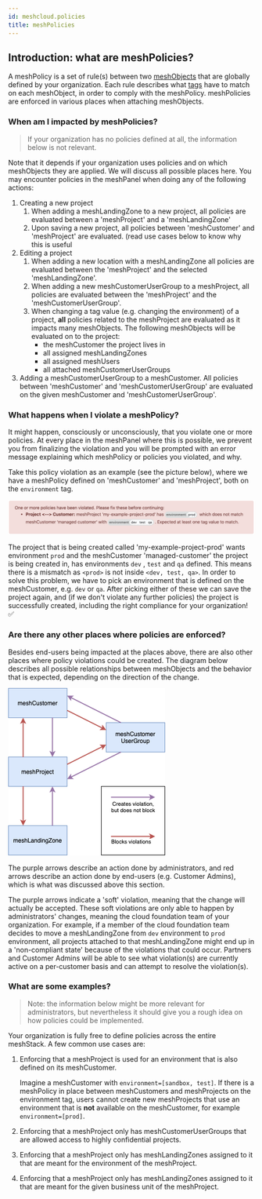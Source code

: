 ```yaml
---
id: meshcloud.policies
title: meshPolicies
---
```


## Introduction: what are meshPolicies?

A meshPolicy is a set of rule(s) between two [meshObjects](meshcloud.index.md#introduction) that are globally defined by your organization. Each rule describes what [tags](meshcloud.tag-schema.md) have to match on each meshObject, in order to comply with the meshPolicy. meshPolicies are enforced in various places when attaching meshObjects.
  
### When am I impacted by meshPolicies?

> If your organization has no policies defined at all, the information below is not relevant.

Note that it depends if your organization uses policies and on which meshObjects they are applied. We will discuss all possible places here.
You may encounter policies in the meshPanel when doing any of the following actions:

1. Creating a new project
    1. When adding a meshLandingZone to a new project, all policies are evaluated between a 'meshProject' and a 'meshLandingZone'
    2. Upon saving a new project, all policies between 'meshCustomer' and 'meshProject' are evaluated. (read use cases below to know why this is useful
2. Editing a project
    1. When adding a new location with a meshLandingZone all policies are evaluated between the 'meshProject' and the selected 'meshLandingZone'.
    2. When adding a new meshCustomerUserGroup to a meshProject, all policies are evaluated between the 'meshProject' and the 'meshCustomerUserGroup'.
    3. When changing a tag value (e.g. changing the environment) of a project, **all** policies related to the meshProject are evaluated as it impacts many meshObjects. The following meshObjects will be evaluated on to the project:
        - the meshCustomer the project lives in
        - all assigned meshLandingZones
        - all assigned meshUsers
        - all attached meshCustomerUserGroups
3. Adding a meshCustomerUserGroup to a meshCustomer. All policies between 'meshCustomer' and 'meshCustomerUserGroup' are evaluated on the given meshCustomer and 'meshCustomerUserGroup'.

### What happens when I violate a meshPolicy?

It might happen, consciously or unconsciously, that you violate one or more policies. At every place in the meshPanel where this is possible, we prevent you from finalizing the violation and you will be prompted with an error message explaining which meshPolicy or policies you violated, and why.

Take this policy violation as an example (see the picture below), where we have a meshPolicy defined on 'meshCustomer' and 'meshProject', both on the `environment` tag.

![Example Policy Error Message](assets/mesh_policies/policies_example_error_message.png)

The project that is being created called 'my-example-project-prod' wants environment `prod`  and the meshCustomer 'managed-customer' the project is being created in, has environments `dev` , `test` and `qa` defined. This means there is a mismatch as `<prod>` is not inside `<dev, test, qa>`. In order to solve this problem, we have to pick an environment that is defined on the meshCustomer, e.g. `dev` or `qa`. After picking either of these we can save the project again, and (if we don't violate any further policies) the project is successfully created, including the right compliance for your organization! ✅

### Are there any other places where policies are enforced?

Besides end-users being impacted at the places above, there are also other places where policy violations could be created. The diagram below describes all possible relationships between meshObjects and the behavior that is expected, depending on the direction of the change.

![Policy Relationships](assets/mesh_policies/policy_relationships.png)

The purple arrows describe an action done by administrators, and red arrows describe an action done by end-users (e.g. Customer Admins), which is what was discussed above this section.

The purple arrows indicate a 'soft' violation, meaning that the change will actually be accepted. These soft violations are only able to happen by administrators' changes, meaning the cloud foundation team of your organization. For example, if a member of the cloud foundation team decides to move a meshLandingZone from `dev` environment to `prod` environment, all projects attached to that meshLandingZone might end up in a 'non-compliant state' because of the violations that could occur. Partners and Customer Admins will be able to see what violation(s) are currently active on a per-customer basis and can attempt to resolve the violation(s).

### What are some examples?

> Note: the information below might be more relevant for administrators, but nevertheless it should give you a rough idea on how policies could be implemented.

Your organization is fully free to define policies across the entire meshStack. A few common use cases are:

1) Enforcing that a meshProject is used for an environment that is also defined on its meshCustomer.

    Imagine a meshCustomer with `environment=[sandbox, test]`. If there is a meshPolicy in place between meshCustomers and meshProjects on the environment tag, users cannot create new meshProjects that use an environment that is **not** available on the meshCustomer, for example `environment=[prod]`.

2) Enforcing that a meshProject only has meshCustomerUserGroups that are allowed access to highly confidential projects.

3) Enforcing that a meshProject only has meshLandingZones assigned to it that are meant for the environment of the meshProject.

4) Enforcing that a meshProject only has meshLandingZones assigned to it that are meant for the given business unit of the meshProject.

